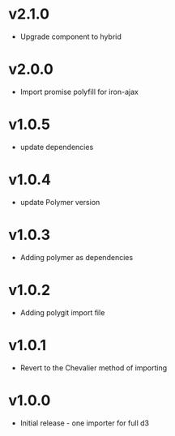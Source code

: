 v2.1.0
===================
* Upgrade component to hybrid

v2.0.0
===================
* Import promise polyfill for iron-ajax

v1.0.5
==================
* update dependencies

v1.0.4
==================
* update Polymer version

v1.0.3
==================
* Adding polymer as dependencies

v1.0.2
==================
* Adding polygit import file

v1.0.1
==================
* Revert to the Chevalier method of importing

v1.0.0
==================
* Initial release - one importer for full d3

